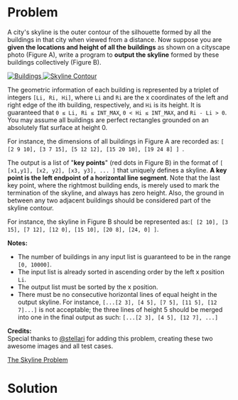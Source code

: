 
# Problem

A city's skyline is the outer contour of the silhouette formed by all the
buildings in that city when viewed from a distance. Now suppose you are
**given the locations and height of all the buildings** as shown on a
cityscape photo (Figure A), write a program to **output the skyline** formed
by these buildings collectively (Figure B).

[ ![Buildings](/static/images/problemset/skyline1.jpg)
](/static/images/problemset/skyline1.jpg)[ ![Skyline
Contour](/static/images/problemset/skyline2.jpg)
](/static/images/problemset/skyline2.jpg)

The geometric information of each building is represented by a triplet of
integers `[Li, Ri, Hi]`, where `Li` and `Ri` are the x coordinates of the left
and right edge of the ith building, respectively, and `Hi` is its height. It
is guaranteed that `0 ≤ Li, Ri ≤ INT_MAX`, `0 < Hi ≤ INT_MAX`, and `Ri - Li >
0`. You may assume all buildings are perfect rectangles grounded on an
absolutely flat surface at height 0.

For instance, the dimensions of all buildings in Figure A are recorded as: `[
[2 9 10], [3 7 15], [5 12 12], [15 20 10], [19 24 8] ] `.

The output is a list of "**key points**" (red dots in Figure B) in the format
of `[ [x1,y1], [x2, y2], [x3, y3], ... ]` that uniquely defines a skyline. **A
key point is the left endpoint of a horizontal line segment**. Note that the
last key point, where the rightmost building ends, is merely used to mark the
termination of the skyline, and always has zero height. Also, the ground in
between any two adjacent buildings should be considered part of the skyline
contour.

For instance, the skyline in Figure B should be represented as:`[ [2 10], [3
15], [7 12], [12 0], [15 10], [20 8], [24, 0] ]`.

**Notes:**

  * The number of buildings in any input list is guaranteed to be in the range `[0, 10000]`.
  * The input list is already sorted in ascending order by the left x position `Li`. 
  * The output list must be sorted by the x position. 
  * There must be no consecutive horizontal lines of equal height in the output skyline. For instance, `[...[2 3], [4 5], [7 5], [11 5], [12 7]...]` is not acceptable; the three lines of height 5 should be merged into one in the final output as such: `[...[2 3], [4 5], [12 7], ...]`

**Credits:**  
Special thanks to [@stellari](https://oj.leetcode.com/discuss/user/stellari)
for adding this problem, creating these two awesome images and all test cases.



[The Skyline Problem](https://leetcode.com/problems/the-skyline-problem)

# Solution



